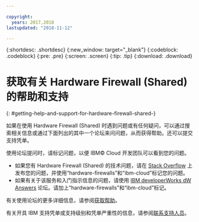 ```yaml
---

copyright:
  years: 2017,2018
lastupdated: "2018-11-12"

---
```


{:shortdesc: .shortdesc}
{:new_window: target="_blank"}
{:codeblock: .codeblock}
{:pre: .pre}
{:screen: .screen}
{:tip: .tip}
{:download: .download}

# 获取有关 Hardware Firewall (Shared) 的帮助和支持
{: #getting-help-and-support-for-hardware-firewall-shared-}

如果在使用 Hardware Firewall (Shared) 时遇到问题或有任何疑问，可以通过搜索相关信息或通过下面列出的其中一个论坛来问问题，从而获得帮助。还可以提交支持凭单。

使用论坛提问时，请标记问题，以便 IBM© Cloud 开发团队可以看到您的问题。

* 如果您有 Hardware Firewall (Shared) 的技术问题，请在 [Stack Overflow](https://stackoverflow.com/search?q=hardware-firewalls+ibm-cloud) 上发布您的问题，并使用“hardware-firewalls”和“ibm-cloud”标记您的问题。
* 如果有关于该服务和入门指示信息的问题，请使用 [IBM developerWorks dW Answers](https://developer.ibm.com/answers/topics/hardware-firewalls.html?smartspace=ibm-cloud) 论坛。请加上“hardware-firewalls”和“ibm-cloud”标记。

有关使用论坛的更多详细信息，请参阅[获取帮助](https://{DomainName}/docs/get-support?topic=get-support-using-avatar)。

有关开具 IBM 支持凭单或支持级别和凭单严重性的信息，请参阅[联系支持人员](/docs/get-support?topic=get-support-contacting-bluemix-support-dedicated-local)。
